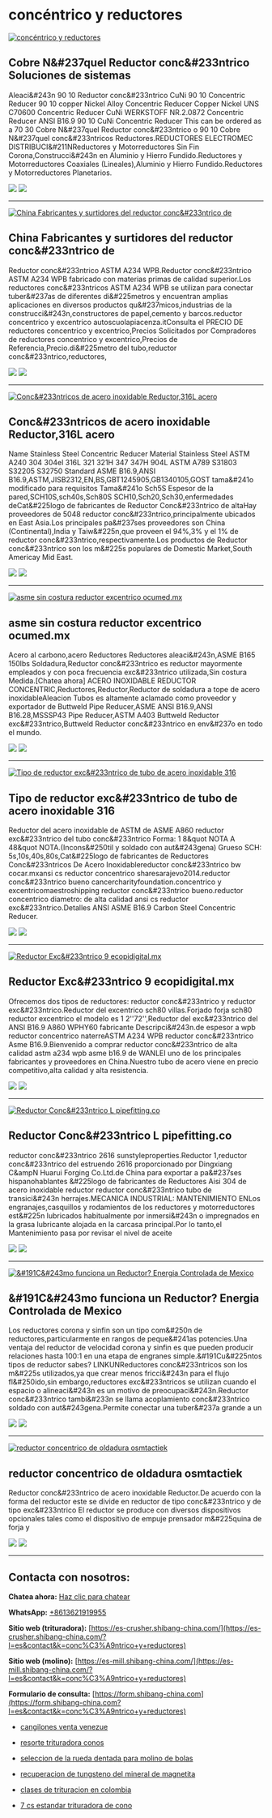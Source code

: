 # concéntrico y reductores

<a href="https://swt.shibang-china.com/?l=es&img&k=conc%C3%A9ntrico+y+reductores" target="_blank">![concéntrico y reductores](http://static.shibang-china.com/all-800x300/751.jpg)</a>

## Cobre N&#237quel Reductor conc&#233ntrico Soluciones de sistemas
Aleaci&#243n 90 10 Reductor conc&#233ntrico CuNi 90 10 Concentric Reducer 90 10 copper Nickel Alloy Concentric Reducer Copper Nickel UNS C70600 Concentric Reducer CuNi WERKSTOFF NR.2.0872 Concentric Reducer ANSI B16.9 90 10 CuNi Concentric Reducer This can be ordered as a 70 30 Cobre N&#237quel Reductor conc&#233ntrico o 90 10 Cobre N&#237quel conc&#233ntricos Reductores.REDUCTORES ELECTROMEC DISTRIBUCI&#211NReductores y Motorreductores Sin Fin Corona,Construcci&#243n en Aluminio y Hierro Fundido.Reductores y Motorreductores Coaxiales (Lineales),Aluminio y Hierro Fundido.Reductores y Motorreductores Planetarios.


<a href="https://whatsapp.shibangsoft.com/WhatsApp.php" target="_blank" title="WhatsApp">![](http://static.shibang-china.com/icon/whatsapp.png)</a> <a href="https://swt.shibang-china.com/?l=es&icon&k=conc%C3%A9ntrico+y+reductores" target="_blank">![](http://static.shibang-china.com/icon/chat-es.png)</a>

---

<a href="https://swt.shibang-china.com/?l=es&img&k=conc%C3%A9ntrico+y+reductores" target="_blank">![China Fabricantes y surtidores del reductor conc&#233ntrico de](http://static.shibang-china.com/all-800x300/1181.jpg)</a>

## China Fabricantes y surtidores del reductor conc&#233ntrico de
Reductor conc&#233ntrico ASTM A234 WPB.Reductor conc&#233ntrico ASTM A234 WPB fabricado con materias primas de calidad superior.Los reductores conc&#233ntricos ASTM A234 WPB se utilizan para conectar tuber&#237as de diferentes di&#225metros y encuentran amplias aplicaciones en diversos productos qu&#237micos,industrias de la construcci&#243n,constructores de papel,cemento y barcos.reductor concentrico y excentrico autoscuolapiacenza.itConsulta el PRECIO DE reductores concentrico y excentrico,Precios Solicitados por Compradores de reductores concentrico y excentrico,Precios de Referencia,Precio.di&#225metro del tubo,reductor conc&#233ntrico,reductores,


<a href="https://whatsapp.shibangsoft.com/WhatsApp.php" target="_blank" title="WhatsApp">![](http://static.shibang-china.com/icon/whatsapp.png)</a> <a href="https://swt.shibang-china.com/?l=es&icon&k=conc%C3%A9ntrico+y+reductores" target="_blank">![](http://static.shibang-china.com/icon/chat-es.png)</a>

---

<a href="https://swt.shibang-china.com/?l=es&img&k=conc%C3%A9ntrico+y+reductores" target="_blank">![Conc&#233ntricos de acero inoxidable Reductor,316L acero](http://static.shibang-china.com/all-800x300/279.jpg)</a>

## Conc&#233ntricos de acero inoxidable Reductor,316L acero
Name Stainless Steel Concentric Reducer Material Stainless Steel ASTM A240 304 304el 316L 321 321H 347 347H 904L ASTM A789 S31803 S32205 S32750 Standard ASME B16.9,ANSI B16.9,ASTM,JISB2312,EN,BS,GBT1245905,GB1340105,GOST tama&#241o modificado para requisitos Tama&#241o Sch5S Espesor de la pared,SCH10S,sch40s,Sch80S SCH10,Sch20,Sch30,enfermedades deCat&#225logo de fabricantes de Reductor Conc&#233ntrico de altaHay proveedores de 5048 reductor conc&#233ntrico,principalmente ubicados en East Asia.Los principales pa&#237ses proveedores son China (Continental),India y Taiw&#225n,que proveen el 94%,3% y el 1% de reductor conc&#233ntrico,respectivamente.Los productos de Reductor conc&#233ntrico son los m&#225s populares de Domestic Market,South Americay Mid East.


<a href="https://whatsapp.shibangsoft.com/WhatsApp.php" target="_blank" title="WhatsApp">![](http://static.shibang-china.com/icon/whatsapp.png)</a> <a href="https://swt.shibang-china.com/?l=es&icon&k=conc%C3%A9ntrico+y+reductores" target="_blank">![](http://static.shibang-china.com/icon/chat-es.png)</a>

---

<a href="https://swt.shibang-china.com/?l=es&img&k=conc%C3%A9ntrico+y+reductores" target="_blank">![asme sin costura reductor excentrico ocumed.mx](http://static.shibang-china.com/all-800x300/984.jpg)</a>

## asme sin costura reductor excentrico ocumed.mx
Acero al carbono,acero Reductores Reductores aleaci&#243n,ASME B165 150lbs Soldadura,Reductor conc&#233ntrico es reductor mayormente empleados y con poca frecuencia exc&#233ntrico utilizada,Sin costura Medida.[Chatea ahora] ACERO INOXIDABLE REDUCTOR CONCENTRIC,Reductores,Reductor,Reductor de soldadura a tope de acero inoxidableAleacion Tubos es altamente aclamado como proveedor y exportador de Buttweld Pipe Reducer,ASME ANSI B16.9,ANSI B16.28,MSSSP43 Pipe Reducer,ASTM A403 Buttweld Reductor exc&#233ntrico,Buttweld Reductor conc&#233ntrico en env&#237o en todo el mundo.


<a href="https://whatsapp.shibangsoft.com/WhatsApp.php" target="_blank" title="WhatsApp">![](http://static.shibang-china.com/icon/whatsapp.png)</a> <a href="https://swt.shibang-china.com/?l=es&icon&k=conc%C3%A9ntrico+y+reductores" target="_blank">![](http://static.shibang-china.com/icon/chat-es.png)</a>

---

<a href="https://swt.shibang-china.com/?l=es&img&k=conc%C3%A9ntrico+y+reductores" target="_blank">![Tipo de reductor exc&#233ntrico de tubo de acero inoxidable 316](http://static.shibang-china.com/all-800x300/1342.jpg)</a>

## Tipo de reductor exc&#233ntrico de tubo de acero inoxidable 316
Reductor del acero inoxidable de ASTM de ASME A860 reductor exc&#233ntrico del tubo conc&#233ntrico Forma: 1 8&quot NOTA A 48&quot NOTA.(Incons&#250til y soldado con aut&#243gena) Grueso SCH: 5s,10s,40s,80s,Cat&#225logo de fabricantes de Reductores Conc&#233ntricos De Acero Inoxidablereductor conc&#233ntrico bw cocar.mxansi cs reductor concentrico sharesarajevo2014.reductor conc&#233ntrico bueno cancercharityfoundation.concentrico y excentricomaestroshipping reductor conc&#233ntrico bueno.reductor concentrico diametro: de alta calidad ansi cs reductor exc&#233ntrico.Detalles ANSI ASME B16.9 Carbon Steel Concentric Reducer.


<a href="https://whatsapp.shibangsoft.com/WhatsApp.php" target="_blank" title="WhatsApp">![](http://static.shibang-china.com/icon/whatsapp.png)</a> <a href="https://swt.shibang-china.com/?l=es&icon&k=conc%C3%A9ntrico+y+reductores" target="_blank">![](http://static.shibang-china.com/icon/chat-es.png)</a>

---

<a href="https://swt.shibang-china.com/?l=es&img&k=conc%C3%A9ntrico+y+reductores" target="_blank">![Reductor Exc&#233ntrico 9 ecopidigital.mx](http://static.shibang-china.com/all-800x300/225.jpg)</a>

## Reductor Exc&#233ntrico 9 ecopidigital.mx
Ofrecemos dos tipos de reductores: reductor conc&#233ntrico y reductor exc&#233ntrico.Reductor del excentrico sch80 villas.Forjado forja sch80 reductor excentrico el modelo es 1 2''72'',Reductor del exc&#233ntrico del ANSI B16.9 A860 WPHY60 fabricante Descripci&#243n.de espesor a wpb reductor concentrico naterreASTM A234 WPB reductor conc&#233ntrico Asme B16.9.Bienvenido a comprar reductor conc&#233ntrico de alta calidad astm a234 wpb asme b16.9 de WANLEI uno de los principales fabricantes y proveedores en China.Nuestro tubo de acero viene en precio competitivo,alta calidad y alta resistencia.


<a href="https://whatsapp.shibangsoft.com/WhatsApp.php" target="_blank" title="WhatsApp">![](http://static.shibang-china.com/icon/whatsapp.png)</a> <a href="https://swt.shibang-china.com/?l=es&icon&k=conc%C3%A9ntrico+y+reductores" target="_blank">![](http://static.shibang-china.com/icon/chat-es.png)</a>

---

<a href="https://swt.shibang-china.com/?l=es&img&k=conc%C3%A9ntrico+y+reductores" target="_blank">![Reductor Conc&#233ntrico L pipefitting.co](http://static.shibang-china.com/all-800x300/1042.jpg)</a>

## Reductor Conc&#233ntrico L pipefitting.co
reductor conc&#233ntrico 2616 sunstyleproperties.Reductor 1,reductor conc&#233ntrico del estruendo 2616 proporcionado por Dingxiang C&ampN Huarui Forging Co.Ltd.de China para exportar a pa&#237ses hispanohablantes &#225logo de fabricantes de Reductores Aisi 304 de acero inoxidable reductor reductor conc&#233ntrico tubo de transici&#243n herrajes.MECANICA INDUSTRIAL: MANTENIMIENTO ENLos engranajes,casquillos y rodamientos de los reductores y motorreductores est&#225n lubricados habitualmente por inmersi&#243n o impregnados en la grasa lubricante alojada en la carcasa principal.Por lo tanto,el Mantenimiento pasa por revisar el nivel de aceite


<a href="https://whatsapp.shibangsoft.com/WhatsApp.php" target="_blank" title="WhatsApp">![](http://static.shibang-china.com/icon/whatsapp.png)</a> <a href="https://swt.shibang-china.com/?l=es&icon&k=conc%C3%A9ntrico+y+reductores" target="_blank">![](http://static.shibang-china.com/icon/chat-es.png)</a>

---

<a href="https://swt.shibang-china.com/?l=es&img&k=conc%C3%A9ntrico+y+reductores" target="_blank">![&#191C&#243mo funciona un Reductor? Energia Controlada de Mexico](http://static.shibang-china.com/all-800x300/449.jpg)</a>

## &#191C&#243mo funciona un Reductor? Energia Controlada de Mexico
Los reductores corona y sinfin son un tipo com&#250n de reductores,particularmente en rangos de peque&#241as potencies.Una ventaja del reductor de velocidad corona y sinfin es que pueden producir relaciones hasta 100:1 en una etapa de engranes simple.&#191Cu&#225ntos tipos de reductor sabes? LINKUNReductores conc&#233ntricos son los m&#225s utilizados,ya que crear menos fricci&#243n para el flujo fl&#250ido,sin embargo,reductores exc&#233ntricos se utilizan cuando el espacio o alineaci&#243n es un motivo de preocupaci&#243n.Reductor conc&#233ntrico tambi&#233n se llama acoplamiento conc&#233ntrico soldado con aut&#243gena.Permite conectar una tuber&#237a grande a un


<a href="https://whatsapp.shibangsoft.com/WhatsApp.php" target="_blank" title="WhatsApp">![](http://static.shibang-china.com/icon/whatsapp.png)</a> <a href="https://swt.shibang-china.com/?l=es&icon&k=conc%C3%A9ntrico+y+reductores" target="_blank">![](http://static.shibang-china.com/icon/chat-es.png)</a>

---

<a href="https://swt.shibang-china.com/?l=es&img&k=conc%C3%A9ntrico+y+reductores" target="_blank">![reductor concentrico de oldadura osmtactiek](http://static.shibang-china.com/all-800x300/846.jpg)</a>

## reductor concentrico de oldadura osmtactiek
Reductor conc&#233ntrico de acero inoxidable Reductor.De acuerdo con la forma del reductor este se divide en reductor de tipo conc&#233ntrico y de tipo exc&#233ntrico El reductor se produce con diversos dispositivos opcionales tales como el dispositivo de empuje prensador m&#225quina de forja y

<a href="https://whatsapp.shibangsoft.com/WhatsApp.php" target="_blank" title="WhatsApp">![](http://static.shibang-china.com/icon/whatsapp.png)</a> <a href="https://swt.shibang-china.com/?l=es&icon&k=conc%C3%A9ntrico+y+reductores" target="_blank">![](http://static.shibang-china.com/icon/chat-es.png)</a>

---
## Contacta con nosotros:

**Chatea ahora:** [Haz clic para chatear](https://swt.shibang-china.com?l=es&contact&k=conc%C3%A9ntrico+y+reductores)

**WhatsApp:**  [+8613621919955](https://whatsapp.shibangsoft.com/WhatsApp.php)

**Sitio web (trituradora):** [https://es-crusher.shibang-china.com/](https://es-crusher.shibang-china.com/?l=es&contact&k=conc%C3%A9ntrico+y+reductores)

**Sitio web (molino):** [https://es-mill.shibang-china.com/](https://es-mill.shibang-china.com/?l=es&contact&k=conc%C3%A9ntrico+y+reductores)

**Formulario de consulta:** [https://form.shibang-china.com](https://form.shibang-china.com?l=es&contact&k=conc%C3%A9ntrico+y+reductores)

* [cangilones venta venezue](../53/cangilones%20venta%20venezue.md)

* [resorte trituradora conos](../65/resorte%20trituradora%20conos.md)

* [seleccion de la rueda dentada para molino de bolas](../59/seleccion%20de%20la%20rueda%20dentada%20para%20molino%20de%20bolas.md)

* [recuperacion de tungsteno del mineral de magnetita](../63/recuperacion%20de%20tungsteno%20del%20mineral%20de%20magnetita.md)

* [clases de trituracion en colombia](../60/clases%20de%20trituracion%20en%20colombia.md)

* [7 cs estandar trituradora de cono](../51/7%20cs%20estandar%20trituradora%20de%20cono.md)